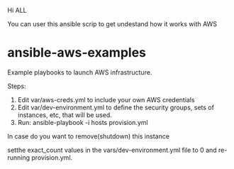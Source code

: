 
Hi ALL

You can user this ansible scrip to get undestand how it works with AWS

ansible-aws-examples
====================

Example playbooks to launch AWS infrastructure.

Steps:

1. Edit var/aws-creds.yml to include your own AWS credentials
2. Edit var/dev-environment.yml to define the security groups,
   sets of instances, etc, that will be used.
3. Run: ansible-playbook -i hosts provision.yml

In case do you want to remove(shutdown) this instance 

setthe exact_count values in the vars/dev-environment.yml file to 0 and re-running provision.yml.
